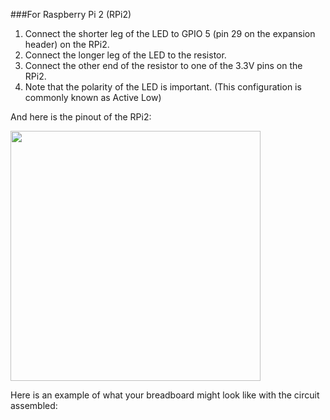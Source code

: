 ###For Raspberry Pi 2 (RPi2)

1. Connect the shorter leg of the LED to GPIO 5 (pin 29 on the expansion header) on the RPi2.
2. Connect the longer leg of the LED to the resistor.
3. Connect the other end of the resistor to one of the 3.3V pins on the RPi2.
4. Note that the polarity of the LED is important. (This configuration is commonly known as Active Low)

And here is the pinout of the RPi2:

<img src="{{site.baseurl}}/Resources/images/PinMappings/RP2_Pinout.png" height="400">

Here is an example of what your breadboard might look like with the circuit assembled:

